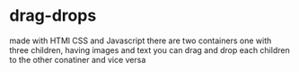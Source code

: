 # drag-drops
made with HTMl CSS and Javascript
there are two containers 
one with three children, having images and text
you can drag and drop each children to the other conatiner and vice versa
